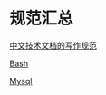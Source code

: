 # 规范汇总

[中文技术文档的写作规范](https://github.com/ruanyf/document-style-guide)

[Bash](bash-style.md)

[Mysql](mysql-style.md)